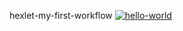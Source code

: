 hexlet-my-first-workflow
[![hello-world](https://github.com/Yoanna-gu/hexlet-my-first-workflow/actions/workflows/hello-world.yml/badge.svg)](https://github.com/Yoanna-gu/hexlet-my-first-workflow/actions/workflows/hello-world.yml)
